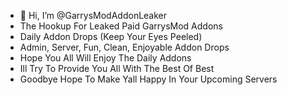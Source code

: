 - 👋 Hi, I’m @GarrysModAddonLeaker
- The Hookup For Leaked Paid GarrysMod Addons
- Daily Addon Drops (Keep Your Eyes Peeled)
- Admin, Server, Fun, Clean, Enjoyable Addon Drops
- Hope You All Will Enjoy The Daily Addons
- Ill Try To Provide You All With The Best Of Best
- Goodbye Hope To Make Yall Happy In Your Upcoming Servers
